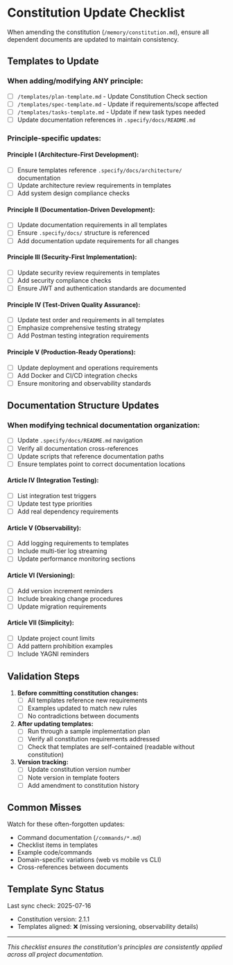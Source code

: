 # Constitution Update Checklist

When amending the constitution (`/memory/constitution.md`), ensure all dependent documents are updated to maintain consistency.

## Templates to Update

### When adding/modifying ANY principle:
- [ ] `/templates/plan-template.md` - Update Constitution Check section
- [ ] `/templates/spec-template.md` - Update if requirements/scope affected
- [ ] `/templates/tasks-template.md` - Update if new task types needed
- [ ] Update documentation references in `.specify/docs/README.md`

### Principle-specific updates:

#### Principle I (Architecture-First Development):
- [ ] Ensure templates reference `.specify/docs/architecture/` documentation
- [ ] Update architecture review requirements in templates
- [ ] Add system design compliance checks

#### Principle II (Documentation-Driven Development):
- [ ] Update documentation requirements in all templates
- [ ] Ensure `.specify/docs/` structure is referenced
- [ ] Add documentation update requirements for all changes

#### Principle III (Security-First Implementation):
- [ ] Update security review requirements in templates
- [ ] Add security compliance checks
- [ ] Ensure JWT and authentication standards are documented

#### Principle IV (Test-Driven Quality Assurance):
- [ ] Update test order and requirements in all templates
- [ ] Emphasize comprehensive testing strategy
- [ ] Add Postman testing integration requirements

#### Principle V (Production-Ready Operations):
- [ ] Update deployment and operations requirements
- [ ] Add Docker and CI/CD integration checks
- [ ] Ensure monitoring and observability standards

## Documentation Structure Updates

### When modifying technical documentation organization:
- [ ] Update `.specify/docs/README.md` navigation
- [ ] Verify all documentation cross-references
- [ ] Update scripts that reference documentation paths
- [ ] Ensure templates point to correct documentation locations

#### Article IV (Integration Testing):
- [ ] List integration test triggers
- [ ] Update test type priorities
- [ ] Add real dependency requirements

#### Article V (Observability):
- [ ] Add logging requirements to templates
- [ ] Include multi-tier log streaming
- [ ] Update performance monitoring sections

#### Article VI (Versioning):
- [ ] Add version increment reminders
- [ ] Include breaking change procedures
- [ ] Update migration requirements

#### Article VII (Simplicity):
- [ ] Update project count limits
- [ ] Add pattern prohibition examples
- [ ] Include YAGNI reminders

## Validation Steps

1. **Before committing constitution changes:**
   - [ ] All templates reference new requirements
   - [ ] Examples updated to match new rules
   - [ ] No contradictions between documents

2. **After updating templates:**
   - [ ] Run through a sample implementation plan
   - [ ] Verify all constitution requirements addressed
   - [ ] Check that templates are self-contained (readable without constitution)

3. **Version tracking:**
   - [ ] Update constitution version number
   - [ ] Note version in template footers
   - [ ] Add amendment to constitution history

## Common Misses

Watch for these often-forgotten updates:
- Command documentation (`/commands/*.md`)
- Checklist items in templates
- Example code/commands
- Domain-specific variations (web vs mobile vs CLI)
- Cross-references between documents

## Template Sync Status

Last sync check: 2025-07-16
- Constitution version: 2.1.1
- Templates aligned: ❌ (missing versioning, observability details)

---

*This checklist ensures the constitution's principles are consistently applied across all project documentation.*